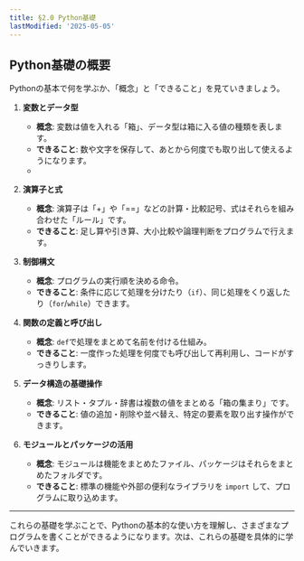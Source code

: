 ```yaml
---
title: §2.0 Python基礎
lastModified: '2025-05-05'
---
```


## Python基礎の概要

Pythonの基本で何を学ぶか、「概念」と「できること」を見ていきましょう。

1. **変数とデータ型**

    - **概念**: 変数は値を入れる「箱」、データ型は箱に入る値の種類を表します。
    - **できること**: 数や文字を保存して、あとから何度でも取り出して使えるようになります。
    -

2. **演算子と式**

    - **概念**: 演算子は「+」や「==」などの計算・比較記号、式はそれらを組み合わせた「ルール」です。
    - **できること**: 足し算や引き算、大小比較や論理判断をプログラムで行えます。

3. **制御構文**

    - **概念**: プログラムの実行順を決める命令。
    - **できること**: 条件に応じて処理を分けたり（`if`）、同じ処理をくり返したり（`for`/`while`）できます。

4. **関数の定義と呼び出し**

    - **概念**: `def`で処理をまとめて名前を付ける仕組み。
    - **できること**: 一度作った処理を何度でも呼び出して再利用し、コードがすっきりします。

5. **データ構造の基礎操作**

    - **概念**: リスト・タプル・辞書は複数の値をまとめる「箱の集まり」です。
    - **できること**: 値の追加・削除や並べ替え、特定の要素を取り出す操作ができます。

6. **モジュールとパッケージの活用**
    - **概念**: モジュールは機能をまとめたファイル、パッケージはそれらをまとめたフォルダです。
    - **できること**: 標準の機能や外部の便利なライブラリを `import` して、プログラムに取り込めます。

---

これらの基礎を学ぶことで、Pythonの基本的な使い方を理解し、さまざまなプログラムを書くことができるようになります。次は、これらの基礎を具体的に学んでいきます。
